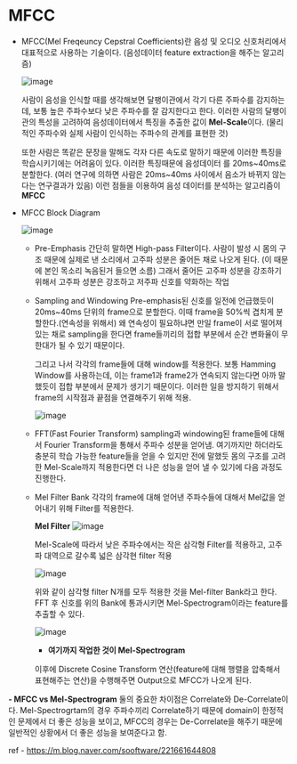 # MFCC

- MFCC(Mel Freqeuncy Cepstral Coefficients)란 음성 및 오디오 신호처리에서 대표적으로 사용하는 기술이다.
  (음성데이터 feature extraction을 해주는 알고리즘)

  ![image](https://github.com/mySongminkyu/MFCC/assets/132251519/2e1c5ba7-2f6a-44a0-81ff-de1f91f2a32b)


  사람이 음성을 인식할 때를 생각해보면 달팽이관에서 각기 다른 주파수를 감지하는데, 보통 높은 주파수보다 낮은 주파수를 잘 감지한다고 한다.
  이러한 사람의 달팽이관의 특성을 고려하여 음성데이터에서 특징을 추출한 값이 **Mel-Scale**이다. (물리적인 주파수와 실제 사람이 인식하는 주파수의 관계를 표현한 것)

  또한 사람은 똑같은 문장을 말해도 각자 다른 속도로 말하기 때문에 이러한 특징을 학습시키기에는 어려움이 있다. 이러한 특징때문에 음성데이터
  를 20ms~40ms로 분할한다. (여러 연구에 의하면 사람은 20ms~40ms 사이에서 음소가 바뀌지 않는다는 연구결과가 있음)
  이런 점들을 이용하여 음성 데이터를 분석하는 알고리즘이 **MFCC**

- MFCC Block Diagram

  ![image](https://github.com/mySongminkyu/MFCC/assets/132251519/fc29a46c-60d6-4f24-8045-9768188152e5)

  - Pre-Emphasis
    간단히 말하면 High-pass Filter이다. 사람이 발성 시 몸의 구조 때문에 실제로 낸 소리에서 고주파 성분은 줄어든 채로 나오게 된다.
    (이 때문에 본인 목소리 녹음된거 들으면 소름)
    그래서 줄어든 고주파 성분을 강조하기 위해서 고주파 성분은 강조하고 저주파 신호를 약화하는 작업

  - Sampling and Windowing
    Pre-emphasis된 신호를 일전에 언급했듯이 20ms~40ms 단위의 frame으로 분할한다. 이때 frame을 50%씩 겹치게 분할한다.(연속성을 위해서)
    왜 연속성이 필요하냐면 만일 frame이 서로 떨어져있는 채로 sampling을 한다면 frame들끼리의 접합 부분에서 순간 변화율이 무한대가 될 수 있기 때문이다.

    그리고 나서 각각의 frame들에 대해 window를 적용한다. 보통 Hamming Window를 사용하는데, 이는 frame1과 frame2가 연속되지 않는다면 아까 말했듯이 접합 부분에서 문제가 생기기 때문이다.
    이러한 일을 방지하기 위해서 frame의 시작점과 끝점을 연결해주기 위해 적용.

    ![image](https://github.com/mySongminkyu/MFCC/assets/132251519/36ebac0f-3bf5-4560-a82a-ff022371761e)

  - FFT(Fast Fourier Transform)
    sampling과 windowing된 frame들에 대해서 Fourier Transform을 통해서 주파수 성분을 얻어냄. 여기까지만 하더라도 충분히 학습 가능한 feature들을 얻을 수 있지만 전에 말했듯 몸의 구조를 고려한 Mel-Scale까지 적용한다면 더 나은 성능을 얻어 낼 수 있기에 다음 과정도 진행한다.

  - Mel Filter Bank
    각각의 frame에 대해 얻어낸 주파수들에 대해서 Mel값을 얻어내기 위해 Filter를 적용한다. 
    
    **Mel Filter**
    ![image](https://github.com/mySongminkyu/MFCC/assets/132251519/911867d2-9620-4175-8ee8-b13539c669e4)

    Mel-Scale에 따라서 낮은 주파수에서는 작은 삼각형 Filter를 적용하고, 고주파 대역으로 갈수록 넓은 삼각현 filter 적용

    ![image](https://github.com/mySongminkyu/MFCC/assets/132251519/a56e37c7-0ad4-4775-a2bb-14913b15a66e)

    위와 같이 삼각형 filter N개를 모두 적용한 것을 Mel-filter Bank라고 한다.
    FFT 후 신호를 위의 Bank에 통과시키면 Mel-Spectrogram이라는 feature를 추출할 수 있다.

    ![image](https://github.com/mySongminkyu/MFCC/assets/132251519/9da784c3-a46a-4573-b3d7-dec6a6c719df)

    - **여기까지 작업한 것이 Mel-Spectrogram**

    이후에 Discrete Cosine Transform 연산(feature에 대해 행렬을 압축해서 표현해주는 연산)을 수행해주면 Output으로 MFCC가 나오게 된다.
 
**- MFCC vs Mel-Spectrogram**
  둘의 중요한 차이점은 Correlate와 De-Correlate이다.
  Mel-Spectrogrtam의 경우 주파수끼리 Correlate하기 때문에 domain이 한정적인 문제에서 더 좋은 성능을 보이고, MFCC의 경우는 De-Correlate을 해주기 때문에 일반적인 상황에서 더 좋은 성능을 보여준다고 함.

ref - https://m.blog.naver.com/sooftware/221661644808
    
